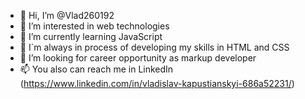 - 👋 Hi, I’m @Vlad260192
- 👀 I’m interested in web technologies
- 🌱 I’m currently learning JavaScript
- 🌱 I`m always in process of developing my skills in HTML and CSS
- 💞️ I’m looking for career opportunity as markup developer
- 📫 You also can reach me in LinkedIn (https://www.linkedin.com/in/vladislav-kapustianskyi-686a52231/)

<!---
Vlad260192/Vlad260192 is a ✨ special ✨ repository because its `README.md` (this file) appears on your GitHub profile.
You can click the Preview link to take a look at your changes.
--->
